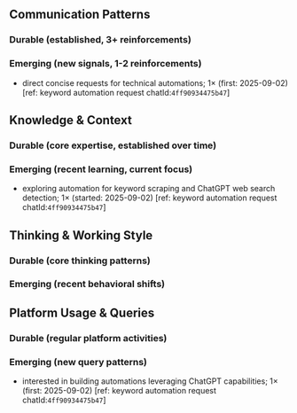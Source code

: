 ## Communication Patterns
### Durable (established, 3+ reinforcements)

### Emerging (new signals, 1-2 reinforcements)
- direct concise requests for technical automations; 1× (first: 2025-09-02) [ref: keyword automation request chatId:`4ff90934475b47`]

## Knowledge & Context
### Durable (core expertise, established over time)

### Emerging (recent learning, current focus)
- exploring automation for keyword scraping and ChatGPT web search detection; 1× (started: 2025-09-02) [ref: keyword automation request chatId:`4ff90934475b47`]

## Thinking & Working Style
### Durable (core thinking patterns)

### Emerging (recent behavioral shifts)

## Platform Usage & Queries
### Durable (regular platform activities)

### Emerging (new query patterns)
- interested in building automations leveraging ChatGPT capabilities; 1× (first: 2025-09-02) [ref: keyword automation request chatId:`4ff90934475b47`]